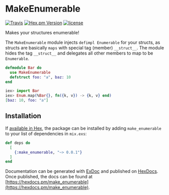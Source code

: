 # MakeEnumerable


[![Travis](https://img.shields.io/travis/basiliscos/ex-make_enumerable.svg)](https://travis-ci.org/basiliscos/ex-make_enumerable)
[![Hex.pm Version](http://img.shields.io/hexpm/v/make_enumerable.svg?style=flat)](https://hex.pm/packages/make_enumerable)
[![license](https://img.shields.io/github/license/basiliscos/ex-make_enumerable.svg)](https://github.com/basiliscos/ex-make_enumerable/blob/master/LICENSE)

Makes your structures enumerable!

The `MakeEnumerable` module injects `defimpl Enumerable` for your structs,
as structs are basically `maps` with special tag (member) `__struct__`.
The module hides the tag `__struct__` and delegates all other members
to map to be `Enumerable`.

```elixir
defmodule Bar do
  use MakeEnumerable
  defstruct foo: "a", baz: 10
end

iex> import Bar
iex> Enum.map(%Bar{}, fn({k, v}) -> {k, v} end)
[baz: 10, foo: "a"]
```

## Installation

If [available in Hex](https://hex.pm/docs/publish), the package can be installed
by adding `make_enumerable` to your list of dependencies in `mix.exs`:

```elixir
def deps do
  [
    {:make_enumerable, "~> 0.0.1"}
  ]
end
```

Documentation can be generated with [ExDoc](https://github.com/elixir-lang/ex_doc)
and published on [HexDocs](https://hexdocs.pm). Once published, the docs can
be found at [https://hexdocs.pm/make_enumerable](https://hexdocs.pm/make_enumerable).

